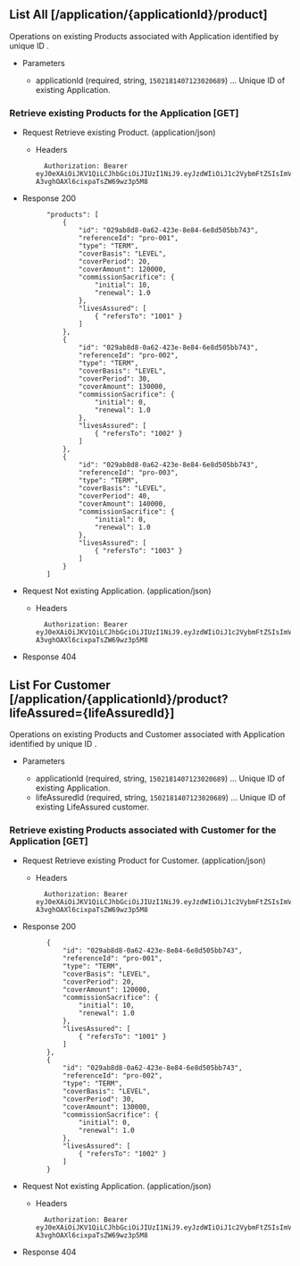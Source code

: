 ## List All [/application/{applicationId}/product]
Operations on existing Products associated with Application identified by unique ID .

+ Parameters

    + applicationId (required, string, `1502181407123020689`) ... Unique ID of existing Application.

### Retrieve existing Products for the Application [GET]
+ Request Retrieve existing Product. (application/json)

    + Headers

            Authorization: Bearer eyJ0eXAiOiJKV1QiLCJhbGciOiJIUzI1NiJ9.eyJzdWIiOiJ1c2VybmFtZSIsImV4cCI6MTQyMjU0MDAzMH0.oyMYL7t57jhBvw-A3vghOAXl6cixpaTsZW69wz3p5M8

+ Response 200

            "products": [
                {
                    "id": "029ab8d8-0a62-423e-8e84-6e8d505bb743",
                    "referenceId": "pro-001",
                    "type": "TERM",
                    "coverBasis": "LEVEL",
                    "coverPeriod": 20,
                    "coverAmount": 120000,
                    "commissionSacrifice": {
                        "initial": 10,
                        "renewal": 1.0
                    },
                    "livesAssured": [
                        { "refersTo": "1001" }
                    ]
                },
                {
                    "id": "029ab8d8-0a62-423e-8e84-6e8d505bb743",
                    "referenceId": "pro-002",
                    "type": "TERM",
                    "coverBasis": "LEVEL",
                    "coverPeriod": 30,
                    "coverAmount": 130000,
                    "commissionSacrifice": {
                        "initial": 0,
                        "renewal": 1.0
                    },
                    "livesAssured": [
                        { "refersTo": "1002" }
                    ]
                },
                {
                    "id": "029ab8d8-0a62-423e-8e84-6e8d505bb743",
                    "referenceId": "pro-003",
                    "type": "TERM",
                    "coverBasis": "LEVEL",
                    "coverPeriod": 40,
                    "coverAmount": 140000,
                    "commissionSacrifice": {
                        "initial": 0,
                        "renewal": 1.0
                    },
                    "livesAssured": [
                        { "refersTo": "1003" }
                    ]
                }
            ]

+ Request Not existing Application. (application/json)

    + Headers

            Authorization: Bearer eyJ0eXAiOiJKV1QiLCJhbGciOiJIUzI1NiJ9.eyJzdWIiOiJ1c2VybmFtZSIsImV4cCI6MTQyMjU0MDAzMH0.oyMYL7t57jhBvw-A3vghOAXl6cixpaTsZW69wz3p5M8

+ Response 404


## List For Customer [/application/{applicationId}/product?lifeAssured={lifeAssuredId}]
Operations on existing Products and Customer associated with Application identified by unique ID .

+ Parameters

    + applicationId (required, string, `1502181407123020689`) ... Unique ID of existing Application.
    + lifeAssuredId  (required, string, `1502181407123020689`) ... Unique ID of existing LifeAssured customer.

### Retrieve existing Products associated with Customer for the Application [GET]
+ Request Retrieve existing Product for Customer. (application/json)

    + Headers

            Authorization: Bearer eyJ0eXAiOiJKV1QiLCJhbGciOiJIUzI1NiJ9.eyJzdWIiOiJ1c2VybmFtZSIsImV4cCI6MTQyMjU0MDAzMH0.oyMYL7t57jhBvw-A3vghOAXl6cixpaTsZW69wz3p5M8

+ Response 200

            {
                "id": "029ab8d8-0a62-423e-8e84-6e8d505bb743",
                "referenceId": "pro-001",
                "type": "TERM",
                "coverBasis": "LEVEL",
                "coverPeriod": 20,
                "coverAmount": 120000,
                "commissionSacrifice": {
                    "initial": 10,
                    "renewal": 1.0
                },
                "livesAssured": [
                    { "refersTo": "1001" }
                ]
            },
            {
                "id": "029ab8d8-0a62-423e-8e84-6e8d505bb743",
                "referenceId": "pro-002",
                "type": "TERM",
                "coverBasis": "LEVEL",
                "coverPeriod": 30,
                "coverAmount": 130000,
                "commissionSacrifice": {
                    "initial": 0,
                    "renewal": 1.0
                },
                "livesAssured": [
                    { "refersTo": "1002" }
                ]
            }

+ Request Not existing Application. (application/json)

    + Headers

            Authorization: Bearer eyJ0eXAiOiJKV1QiLCJhbGciOiJIUzI1NiJ9.eyJzdWIiOiJ1c2VybmFtZSIsImV4cCI6MTQyMjU0MDAzMH0.oyMYL7t57jhBvw-A3vghOAXl6cixpaTsZW69wz3p5M8

+ Response 404
